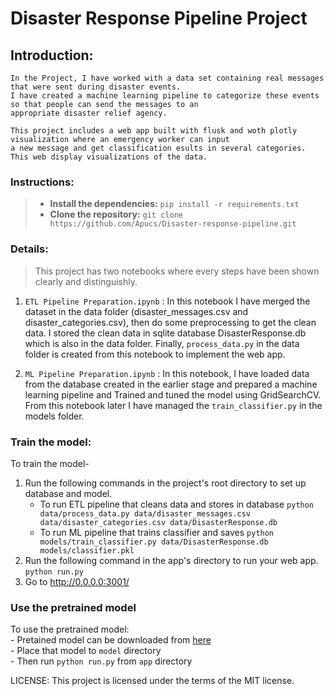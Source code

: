 # Disaster Response Pipeline Project

## __Introduction:__
    In the Project, I have worked with a data set containing real messages that were sent during disaster events. 
    I have created a machine learning pipeline to categorize these events so that people can send the messages to an 
    appropriate disaster relief agency.
    
    This project includes a web app built with flusk and woth plotly visualization where an emergency worker can input
    a new message and get classification esults in several categories. This web display visualizations of the data.
    
    

### __Instructions:__
> - __Install the dependencies:__
    `pip install -r requirements.txt `
> - __Clone the repository:__ `git clone https://github.com/Apucs/Disaster-response-pipeline.git ` 

### __Details:__
> This project has two notebooks where every steps have been shown clearly and distinguishly.
1. ```ETL Pipeline Preparation.ipynb``` : In this notebook I have merged the dataset in the data folder 
    (disaster_messages.csv and disaster_categories.csv), then do some preprocessing to get the clean data. 
    I stored the clean data in sqlite database DisasterResponse.db which is also in the data folder. Finally,
    `process_data.py` in the data folder is created from this notebook to implement the web app.

2. ```ML Pipeline Preparation.ipynb``` : In this notebook, I have loaded data from the database created in the 
    earlier stage and prepared a machine learning pipeline and Trained and tuned the model using GridSearchCV. 
    From this notebook later I have managed the `train_classifier.py` in the models folder.

### __Train the model:__
To train the model-
1. Run the following commands in the project's root directory to set up database and model.
    - To run ETL pipeline that cleans data and stores in database
        `python data/process_data.py data/disaster_messages.csv data/disaster_categories.csv data/DisasterResponse.db`
    - To run ML pipeline that trains classifier and saves
        `python models/train_classifier.py data/DisasterResponse.db models/classifier.pkl`
2. Run the following command in the app's directory to run your web app.
    `python run.py`
3. Go to http://0.0.0.0:3001/

### __Use the pretrained model__
To use the pretrained model:   
    - Pretained model can be downloaded from [here](https://drive.google.com/file/d/1LMp5KkW5fd-rB_VAlSVc16H9UquxuR4r/view?usp=sharing)  
    - Place that model to ```model``` directory  
    - Then run `python run.py` from ```app``` directory
    
    
    
    
    
    

LICENSE: This project is licensed under the terms of the MIT license.

